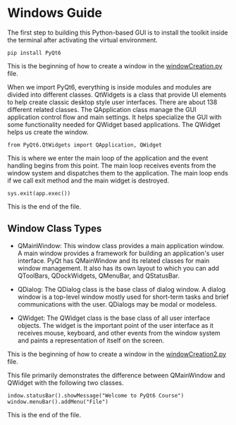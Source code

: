 # Windows Guide
The first step to building this Python-based GUI is to install the toolkit inside the terminal after activating the virtual environment.
```
pip install PyQt6
```
This is the beginning of how to create a window in the [windowCreation.py](/src/windowCreation.py) file.

When we import PyQt6, everything is inside modules and modules are divided into different classes. QtWidgets is a class that provide UI elements to help create classic desktop style user interfaces. There are about 138 different related classes. The QApplication class manage the GUI application control flow and main settings. It helps specialize the GUI with some functionality needed for QWidget based applications. The QWidget helps us create the window.
```
from PyQt6.QtWidgets import QApplication, QWidget 
```

This is where we enter the main loop of the application and the event handling begins from this point. The main loop receives events from the window system and dispatches them to the application. The main loop ends if we call exit method and the main widget is destroyed.
```
sys.exit(app.exec())
```

This is the end of the file.

## Window Class Types
- QMainWindow: This window class provides a main application window. A main window provides a framework for building an application's user interface. PyQt has QMainWindow and its related classes for main window management. It also has its own layout to which you can add QToolBars, QDockWidgets, QMenuBar, and QStatusBar.

- QDialog: The QDialog class is the base class of dialog window. A dialog window is a top-level window mostly used for short-term tasks and brief communications with the user. QDialogs may be modal or modeless.

- QWidget: The QWidget class is the base class of all user interface objects. The widget is the important point of the user interface as it receives mouse, keyboard, and other events from the window system and paints a representation of itself on the screen. 

This is the beginning of how to create a window in the [windowCreation2.py](/src/windowCreation2.py) file.

This file primarily demonstrates the difference between QMainWindow and QWidget with the following two classes.
```
indow.statusBar().showMessage("Welcome to PyQt6 Course")
window.menuBar().addMenu("File")
```

This is the end of the file.


